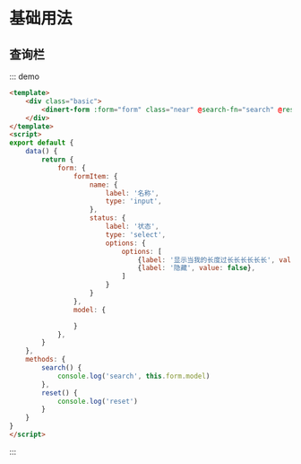 

# 基础用法

## 查询栏

::: demo
```html
<template>
    <div class="basic">
        <dinert-form :form="form" class="near" @search-fn="search" @reset-fn="reset"/>
    </div>
</template>
<script>
export default {
    data() {
        return {
            form: {
                formItem: {
                    name: {
                        label: '名称',
                        type: 'input',
                    },
                    status: {
                        label: '状态',
                        type: 'select',
                        options: {
                            options: [
                                {label: '显示当我的长度过长长长长长长', value: true},
                                {label: '隐藏', value: false},
                            ]
                        }
                    }
                },
                model: {

                }
            },
        }
    },
    methods: {
        search() {
            console.log('search', this.form.model)
        },
        reset() {
            console.log('reset')
        }
    }
}
</script>
```
:::
<!--
## 不同布局的组件
:::demo

Form/basic/dialog
:::

## 显示值
:::demo

Form/basic/show-value
:::

## 显示组件
:::demo

Form/basic/linkage
:::

## 全局组件的显示
:::demo

Form/basic/linkage-global
:::

## 禁用组件
:::demo

Form/basic/disabled
:::

## 组件排序
:::demo

Form/basic/sort
:::

## 自定义组件
:::demo

Form/basic/custom
:::

## 验证
:::demo

Form/basic/vaildate
::: -->



